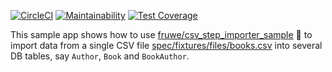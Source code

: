 [![CircleCI](https://circleci.com/gh/vochicong/csv_step_importer_sample.svg?style=svg&circle-token=a63d9514940c9a2ee6392d2648155f05866eaae6)](https://circleci.com/gh/vochicong/csv_step_importer_sample)
[![Maintainability](https://api.codeclimate.com/v1/badges/eaac63e1df01e4f9dafd/maintainability)](https://codeclimate.com/github/vochicong/csv_step_importer_sample/maintainability)
[![Test Coverage](https://api.codeclimate.com/v1/badges/eaac63e1df01e4f9dafd/test_coverage)](https://codeclimate.com/github/vochicong/csv_step_importer_sample/test_coverage)

This sample app shows how to use
[fruwe/csv_step_importer_sample](https://github.com/fruwe/csv_step_importer_sample)
:gem:
to import data from a single CSV file
[spec/fixtures/files/books.csv](spec/fixtures/files/books.csv)
into several DB tables, say `Author`, `Book` and `BookAuthor`.
